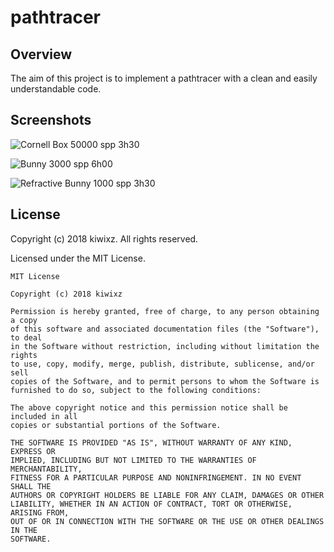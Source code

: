 # pathtracer


## Overview

The aim of this project is to implement a pathtracer with a clean and easily understandable code.


## Screenshots

![](https://i.imgur.com/Ni1eBeE.png "Cornell Box
50000 spp
3h30")

![](https://i.imgur.com/1LRHeGx.png "Bunny
3000 spp
6h00")

![](https://i.imgur.com/VM69Ebn.png "Refractive Bunny
1000 spp
3h30")


## License

Copyright (c) 2018 kiwixz. All rights reserved.

Licensed under the MIT License.

```
MIT License

Copyright (c) 2018 kiwixz

Permission is hereby granted, free of charge, to any person obtaining a copy
of this software and associated documentation files (the "Software"), to deal
in the Software without restriction, including without limitation the rights
to use, copy, modify, merge, publish, distribute, sublicense, and/or sell
copies of the Software, and to permit persons to whom the Software is
furnished to do so, subject to the following conditions:

The above copyright notice and this permission notice shall be included in all
copies or substantial portions of the Software.

THE SOFTWARE IS PROVIDED "AS IS", WITHOUT WARRANTY OF ANY KIND, EXPRESS OR
IMPLIED, INCLUDING BUT NOT LIMITED TO THE WARRANTIES OF MERCHANTABILITY,
FITNESS FOR A PARTICULAR PURPOSE AND NONINFRINGEMENT. IN NO EVENT SHALL THE
AUTHORS OR COPYRIGHT HOLDERS BE LIABLE FOR ANY CLAIM, DAMAGES OR OTHER
LIABILITY, WHETHER IN AN ACTION OF CONTRACT, TORT OR OTHERWISE, ARISING FROM,
OUT OF OR IN CONNECTION WITH THE SOFTWARE OR THE USE OR OTHER DEALINGS IN THE
SOFTWARE.
```
